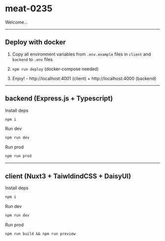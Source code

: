 # meat-0235

Welcome...

<hr>

## Deploy with docker

1. Copy all environment variables from `.env.example` files in `client` and `backend` to `.env` files

2. ```npm run deploy``` (docker-compose needed)
3. Enjoy! - http://localhost:4001 (client) + http://localhost:4000 (backend)
<hr>

## backend (Express.js + Typescript)
Install deps
```bash
npm i 
```

Run dev
``` bash
npm run dev
```

Run prod
``` bash
npm run prod
```
<hr>

## client (Nuxt3 + TaiwldindCSS + DaisyUI)

Install deps
```bash
npm i 
```

Run dev
```bash
npm run dev
```

Run prod
```
npm run build && npm run preview
```
